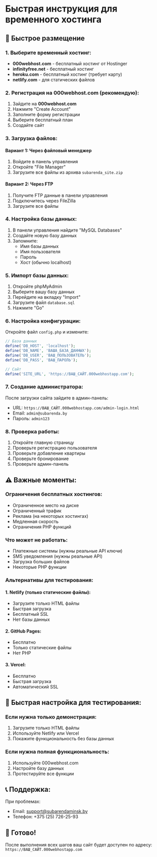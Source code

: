# Быстрая инструкция для временного хостинга

## 🚀 Быстрое размещение

### 1. Выберите временный хостинг:
- **000webhost.com** - бесплатный хостинг от Hostinger
- **infinityfree.net** - бесплатный хостинг
- **heroku.com** - бесплатный хостинг (требует карту)
- **netlify.com** - для статических файлов

### 2. Регистрация на 000webhost.com (рекомендую):

1. Зайдите на **000webhost.com**
2. Нажмите "Create Account"
3. Заполните форму регистрации
4. Выберите бесплатный план
5. Создайте сайт

### 3. Загрузка файлов:

#### Вариант 1: Через файловый менеджер
1. Войдите в панель управления
2. Откройте "File Manager"
3. Загрузите все файлы из архива `subarenda_site.zip`

#### Вариант 2: Через FTP
1. Получите FTP данные в панели управления
2. Подключитесь через FileZilla
3. Загрузите все файлы

### 4. Настройка базы данных:

1. В панели управления найдите "MySQL Databases"
2. Создайте новую базу данных
3. Запомните:
   - Имя базы данных
   - Имя пользователя
   - Пароль
   - Хост (обычно localhost)

### 5. Импорт базы данных:

1. Откройте phpMyAdmin
2. Выберите вашу базу данных
3. Перейдите на вкладку "Import"
4. Загрузите файл `database.sql`
5. Нажмите "Go"

### 6. Настройка конфигурации:

Откройте файл `config.php` и измените:

```php
// База данных
define('DB_HOST', 'localhost');
define('DB_NAME', 'ВАША_БАЗА_ДАННЫХ');
define('DB_USER', 'ВАШ_ПОЛЬЗОВАТЕЛЬ');
define('DB_PASS', 'ВАШ_ПАРОЛЬ');

// Сайт
define('SITE_URL', 'https://ВАШ_САЙТ.000webhostapp.com');
```

### 7. Создание администратора:

После загрузки сайта зайдите в админ-панель:
- URL: `https://ВАШ_САЙТ.000webhostapp.com/admin-login.html`
- Email: `admin@subarenda.by`
- Пароль: `admin123`

### 8. Проверка работы:

1. Откройте главную страницу
2. Проверьте регистрацию пользователя
3. Проверьте добавление квартиры
4. Проверьте бронирование
5. Проверьте админ-панель

## ⚠️ Важные моменты:

### Ограничения бесплатных хостингов:
- Ограниченное место на диске
- Ограниченный трафик
- Реклама (на некоторых хостингах)
- Медленная скорость
- Ограничения PHP функций

### Что может не работать:
- Платежные системы (нужны реальные API ключи)
- SMS уведомления (нужны реальные API)
- Загрузка больших файлов
- Некоторые PHP функции

### Альтернативы для тестирования:

#### 1. Netlify (только статические файлы):
- Загрузите только HTML файлы
- Быстрая загрузка
- Бесплатный SSL
- Нет базы данных

#### 2. GitHub Pages:
- Бесплатно
- Только статические файлы
- Нет PHP

#### 3. Vercel:
- Бесплатно
- Быстрая загрузка
- Автоматический SSL

## 🔧 Быстрая настройка для тестирования:

### Если нужна только демонстрация:
1. Загрузите только HTML файлы
2. Используйте Netlify или Vercel
3. Покажите функциональность без базы данных

### Если нужна полная функциональность:
1. Используйте 000webhost.com
2. Настройте базу данных
3. Протестируйте все функции

## 📞 Поддержка:

При проблемах:
- Email: support@subarendaminsk.by
- Телефон: +375 (25) 726-25-93

## 🎯 Готово!

После выполнения всех шагов ваш сайт будет доступен по адресу:
`https://ВАШ_САЙТ.000webhostapp.com` 